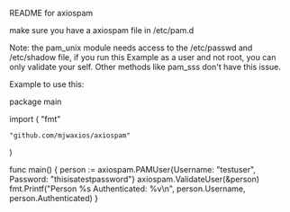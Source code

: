 README for axiospam

make sure you have a axiospam file in /etc/pam.d

Note:
  the pam_unix module needs access to the /etc/passwd and /etc/shadow file,   if you run this Example
  as a user and not root, you can only validate your self.  Other methods like pam_sss don't have this
  issue.

Example to use this:

package main

import (
	"fmt"

	"github.com/mjwaxios/axiospam"
)


func main() {
    person := axiospam.PAMUser{Username: "testuser", Password: "thisisatestpassword"}
	axiospam.ValidateUser(&person)
	fmt.Printf("Person %s Authenticated: %v\n", person.Username, person.Authenticated)
}

